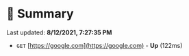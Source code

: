 # 📖 Summary
Last updated: **8/12/2021, 7:27:35 PM**

- `GET` [https://google.com](https://google.com) - **Up** (122ms)

